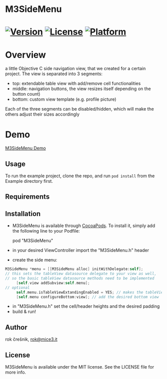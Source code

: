 # M3SideMenu
[![Version](https://img.shields.io/cocoapods/v/M3SideMenu.svg?style=flat)](http://cocoadocs.org/docsets/M3SideMenu)
[![License](https://img.shields.io/cocoapods/l/M3SideMenu.svg?style=flat)](http://cocoadocs.org/docsets/M3SideMenu)
[![Platform](https://img.shields.io/cocoapods/p/M3SideMenu.svg?style=flat)](http://cocoadocs.org/docsets/M3SideMenu)
==========
# Overview 
a little Objective C side navigation view, that we created for a certain project.
The view is separated into 3 segments: 
- top: extendable table view with add/remove cell functionalities 
- middle: navigation buttons, the view resizes itself depending on the button count) 
- bottom: custom view template (e.g. profile picture) 
 
Each of the three segments can be disabled/hidden, which will make the others adjust their sizes accordingly

# Demo 
[M3SideMenu Demo](https://www.youtube.com/watch?v=aGZSNC-Z4Ks)

## Usage

To run the example project, clone the repo, and run `pod install` from the Example directory first.

## Requirements

## Installation

- M3SideMenu is available through [CocoaPods](http://cocoapods.org). To install
it, simply add the following line to your Podfile:

    pod "M3SideMenu"

- in your desired ViewController import the "M3SideMenu.h" header 
- create the side menu: 
```Objective-c
M3SideMenu *menu = [[M3SideMenu alloc] initWithDelegate:self]; 
// this sets the tableView datasource delegate to your view as well,
// so the basic tableView datasource methods need to be implemented
     [self.view addSubview:self.menu]; 
// optional
     self.menu.isTableViewExtandingEnabled = YES; // makes the tableView extendable 
     [self.menu configureBottom:view]; // add the desired bottom view 
```
- in "M3SideMenu.h" set the cell/header heights and the desired padding 
- build & run!  

## Author

rok črešnik, rok@mice3.it

## License
M3SideMenu is available under the MIT license. See the LICENSE file for more info.

